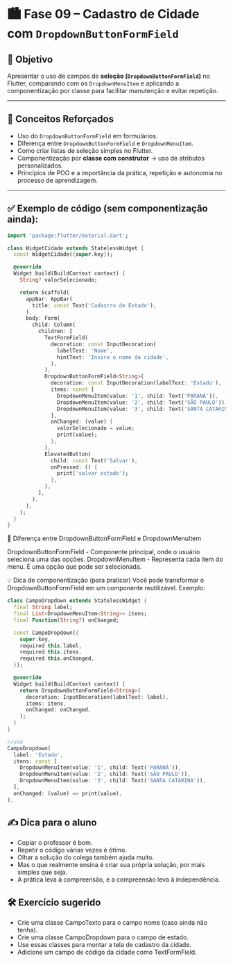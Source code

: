 # 🏙️ Fase 09 – Cadastro de Cidade com `DropdownButtonFormField`

## 🎯 Objetivo
Apresentar o uso de campos de **seleção (`DropdownButtonFormField`)** no Flutter, comparando com os `DropdownMenuItem` e aplicando a componentização por classe para facilitar manutenção e evitar repetição.

---

## 🧠 Conceitos Reforçados
- Uso do `DropdownButtonFormField` em formulários.
- Diferença entre `DropdownButtonFormField` e `DropdownMenuItem`.
- Como criar listas de seleção simples no Flutter.
- Componentização por **classe com construtor** → uso de atributos personalizados.
- Princípios de POO e a importância da prática, repetição e autonomia no processo de aprendizagem.

---

## ✅ Exemplo de código (sem componentização ainda):

```dart
import 'package:flutter/material.dart';

class WidgetCidade extends StatelessWidget {
  const WidgetCidade({super.key});

  @override
  Widget build(BuildContext context) {
    String? valorSelecionado;

    return Scaffold(
      appBar: AppBar(
        title: const Text('Cadastro de Estado'),
      ),
      body: Form(
        child: Column(
          children: [
            TextFormField(
              decoration: const InputDecoration(
                labelText: 'Nome',
                hintText: 'Insira o nome da cidade',
              ),
            ),
            DropdownButtonFormField<String>(
              decoration: const InputDecoration(labelText: 'Estado'),
              items: const [
                DropdownMenuItem(value: '1', child: Text('PARANÁ')),
                DropdownMenuItem(value: '2', child: Text('SÃO PAULO')),
                DropdownMenuItem(value: '3', child: Text('SANTA CATARINA')),
              ],
              onChanged: (value) {
                valorSelecionado = value;
                print(value);
              },
            ),
            ElevatedButton(
              child: const Text('Salvar'),
              onPressed: () {
                print('salvar estado');
              },
            ),
          ],
        ),
      ),
    );
  }
}
```
🧩 Diferença entre DropdownButtonFormField e DropdownMenuItem

DropdownButtonFormField	- Componente principal, onde o usuário seleciona uma das opções.
DropdownMenuItem -	Representa cada item do menu. É uma opção que pode ser selecionada.

💡 Dica de componentização (para praticar)
Você pode transformar o DropdownButtonFormField em um componente reutilizável. Exemplo:

```dart
class CampoDropdown extends StatelessWidget {
  final String label;
  final List<DropdownMenuItem<String>> itens;
  final Function(String?) onChanged;

  const CampoDropdown({
    super.key,
    required this.label,
    required this.itens,
    required this.onChanged,
  });

  @override
  Widget build(BuildContext context) {
    return DropdownButtonFormField<String>(
      decoration: InputDecoration(labelText: label),
      items: itens,
      onChanged: onChanged,
    );
  }
}

//uso
CampoDropdown(
  label: 'Estado',
  itens: const [
    DropdownMenuItem(value: '1', child: Text('PARANÁ')),
    DropdownMenuItem(value: '2', child: Text('SÃO PAULO')),
    DropdownMenuItem(value: '3', child: Text('SANTA CATARINA')),
  ],
  onChanged: (value) => print(value),
),

```
## ✍️ Dica para o aluno    
- Copiar o professor é bom.    
- Repetir o código várias vezes é ótimo.  
- Olhar a solução do colega também ajuda muito.   
- Mas o que realmente ensina é criar sua própria solução, por mais simples que seja.  
- A prática leva à compreensão, e a compreensão leva à independência.   

## 🛠️ Exercício sugerido 
- Crie uma classe CampoTexto para o campo nome (caso ainda não tenha).  
- Crie uma classe CampoDropdown para o campo de estado.  
- Use essas classes para montar a tela de cadastro da cidade.  
- Adicione um campo de código da cidade como TextFormField.  
